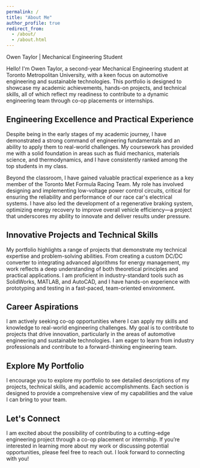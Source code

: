 ```yaml
---
permalink: /
title: "About Me"
author_profile: true
redirect_from: 
  - /about/
  - /about.html
---
```


Owen Taylor | Mechanical Engineering Student

Hello! I'm Owen Taylor, a second-year Mechanical Engineering student at Toronto Metropolitan University, with a keen focus on automotive engineering and sustainable technologies. This portfolio is designed to showcase my academic achievements, hands-on projects, and technical skills, all of which reflect my readiness to contribute to a dynamic engineering team through co-op placements or internships.

Engineering Excellence and Practical Experience
------
Despite being in the early stages of my academic journey, I have demonstrated a strong command of engineering fundamentals and an ability to apply them to real-world challenges. My coursework has provided me with a solid foundation in areas such as fluid mechanics, materials science, and thermodynamics, and I have consistently ranked among the top students in my class.

Beyond the classroom, I have gained valuable practical experience as a key member of the Toronto Met Formula Racing Team. My role has involved designing and implementing low-voltage power control circuits, critical for ensuring the reliability and performance of our race car's electrical systems. I have also led the development of a regenerative braking system, optimizing energy recovery to improve overall vehicle efficiency—a project that underscores my ability to innovate and deliver results under pressure. 

Innovative Projects and Technical Skills
------
My portfolio highlights a range of projects that demonstrate my technical expertise and problem-solving abilities. From creating a custom DC/DC converter to integrating advanced algorithms for energy management, my work reflects a deep understanding of both theoretical principles and practical applications. I am proficient in industry-standard tools such as SolidWorks, MATLAB, and AutoCAD, and I have hands-on experience with prototyping and testing in a fast-paced, team-oriented environment.

Career Aspirations
------
I am actively seeking co-op opportunities where I can apply my skills and knowledge to real-world engineering challenges. My goal is to contribute to projects that drive innovation, particularly in the areas of automotive engineering and sustainable technologies. I am eager to learn from industry professionals and contribute to a forward-thinking engineering team.

Explore My Portfolio
------
I encourage you to explore my portfolio to see detailed descriptions of my projects, technical skills, and academic accomplishments. Each section is designed to provide a comprehensive view of my capabilities and the value I can bring to your team.

Let's Connect
------
I am excited about the possibility of contributing to a cutting-edge engineering project through a co-op placement or internship. If you’re interested in learning more about my work or discussing potential opportunities, please feel free to reach out. I look forward to connecting with you!
